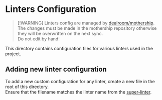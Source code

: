 # Linters Configuration

> [!WARNING] Linters config are managed by
> [dealroom/mothership](https://github.com/dealroom/mothership).  
> The changes must be made in the mothership repository otherwise they will be
> overwritten on the next sync.  
> Do not edit by hand!

This directory contains configuration files for various linters used in the
project.

## Adding new linter configuration

To add a new custom configuration for any linter, create a new file in the root
of this directory.  
Ensure that the filename matches the linter name from the
[super-linter](https://github.com/super-linter/super-linter/tree/main/TEMPLATES).
